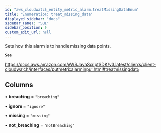 ```yaml
---
id: "aws_cloudwatch_entity_metric_alarm.treatMissingDataEnum"
title: "Enumeration: treat_missing_data"
displayed_sidebar: "docs"
sidebar_label: "SQL"
sidebar_position: 0
custom_edit_url: null
---
```


Sets how this alarm is to handle missing data points.

**`See`**

https://docs.aws.amazon.com/AWSJavaScriptSDK/v3/latest/clients/client-cloudwatch/interfaces/putmetricalarminput.html#treatmissingdata

## Columns

• **breaching** = ``"breaching"``

• **ignore** = ``"ignore"``

• **missing** = ``"missing"``

• **not\_breaching** = ``"notBreaching"``
